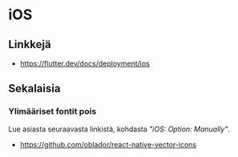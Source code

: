 # iOS

## Linkkejä

- https://flutter.dev/docs/deployment/ios

## Sekalaisia

### Ylimääriset fontit pois

Lue asiasta seuraavasta linkistä, kohdasta _"iOS: Option: Manually"_.

- https://github.com/oblador/react-native-vector-icons

